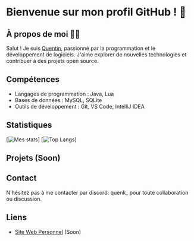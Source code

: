 # Bienvenue sur mon profil GitHub ! 👋

## À propos de moi 👨‍💻
Salut ! Je suis [Quentin](https://github.com/QuenK30), passionné par la programmation et le développement de logiciels. J'aime explorer de nouvelles technologies et contribuer à des projets open source.

## Compétences 
- Langages de programmation : Java, Lua
- Bases de données : MySQL, SQLite
- Outils de développement : Git, VS Code, IntelliJ IDEA

## Statistiques
[![Mes stats](https://github-readme-stats.vercel.app/api?username=QuenK30&show_icons=true&theme=dark)]
[![Top Langs](https://github-readme-stats.vercel.app/api/top-langs/?username=QuenK30&layout=compact&theme=dark)]

## Projets (Soon)

## Contact
N'hésitez pas à me contacter par discord: quenk_ pour toute collaboration ou discussion.

## Liens
- [Site Web Personnel](https://www.github.com/QuenK30) (Soon)
<!---
QuenK30/QuenK30 is a ✨ special ✨ repository because its `README.md` (this file) appears on your GitHub profile.
You can click the Preview link to take a look at your changes.
--->
